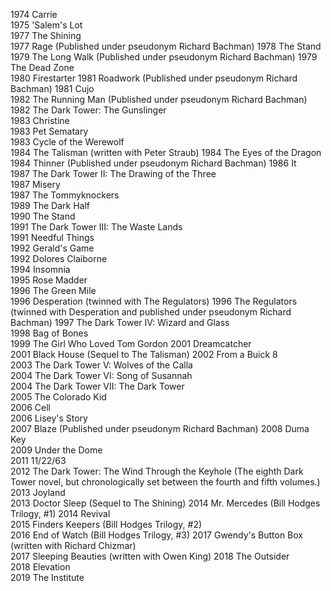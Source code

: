 1974 	Carrie 	
1975 	'Salem's Lot 	
1977 	The Shining 	
1977	Rage (Published under pseudonym Richard Bachman)
1978 	The Stand 	
1979 	The Long Walk (Published under pseudonym Richard Bachman)
1979	The Dead Zone 	
1980 	Firestarter 
1981 	Roadwork (Published under pseudonym Richard Bachman)
1981	Cujo 	
1982 	The Running Man (Published under pseudonym Richard Bachman)
1982	The Dark Tower: The Gunslinger 		
1983 	Christine 	
1983	Pet Sematary 	
1983	Cycle of the Werewolf 	
1984 	The Talisman (written with Peter Straub)
1984	The Eyes of the Dragon 	
1984	Thinner (Published under pseudonym Richard Bachman)
1986 	It 	
1987 	The Dark Tower II: The Drawing of the Three 	
1987	Misery 	
1987	The Tommyknockers 	
1989 	The Dark Half 	
1990 	The Stand 	
1991 	The Dark Tower III: The Waste Lands 	
1991	Needful Things 	
1992 	Gerald's Game 		
1992	Dolores Claiborne 	
1994 	Insomnia 	
1995 	Rose Madder 	
1996 	The Green Mile 	
1996	Desperation (twinned with The Regulators)
1996	The Regulators (twinned with Desperation and published under pseudonym Richard Bachman)
1997 	The Dark Tower IV: Wizard and Glass 	
1998 	Bag of Bones	
1999 	The Girl Who Loved Tom Gordon 
2001 	Dreamcatcher 	
2001	Black House (Sequel to The Talisman)
2002 	From a Buick 8 	
2003 	The Dark Tower V: Wolves of the Calla 	
2004 	The Dark Tower VI: Song of Susannah 	
2004	The Dark Tower VII: The Dark Tower 	
2005 	The Colorado Kid 		
2006 	Cell 	
2006	Lisey's Story 	
2007 	Blaze (Published under pseudonym Richard Bachman)
2008 	Duma Key 	
2009 	Under the Dome 	
2011 	11/22/63 	
2012 	The Dark Tower: The Wind Through the Keyhole (The eighth Dark Tower novel, but chronologically set between the fourth and fifth volumes.)
2013 	Joyland 	
2013	Doctor Sleep (Sequel to The Shining)
2014 	Mr. Mercedes (Bill Hodges Trilogy, #1)
2014	Revival 	
2015 	Finders Keepers (Bill Hodges Trilogy, #2)	
2016 	End of Watch (Bill Hodges Trilogy, #3)
2017 	Gwendy's Button Box (written with Richard Chizmar)	
2017	Sleeping Beauties (written with Owen King)
2018 	The Outsider 	
2018	Elevation 	
2019 	The Institute